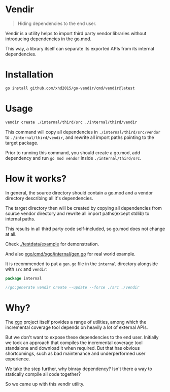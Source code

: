 # Vendir
> Hiding dependencies to the end user.

Vendir is a utility helps to import third party vendor libraries without introducing dependencies in the go.mod.

This way, a library itself can separate its exported APIs from its internal dependencies.

# Installation
```sh
go install github.com/xhd2015/go-vendir/cmd/vendir@latest
```

# Usage
```sh
vendir create ./internal/third/src ./internal/third/vendir
```
This command will copy all dependencies in `./internal/third/src/vendor` to `./internal/third/vendir`, and rewrite all import paths pointing to the target package.

Prior to running this command, you should create a go.mod, add dependency and run `go mod vendor` inside `./internal/third/src`.

# How it works?
In general, the source directory should contain a go.mod and a vendor directory describing all it's dependencies.

The target directory then will be created by copying all dependencies from source vendor directory and rewrite all import paths(except stdlib) to internal paths.

This results in all third party code self-included, so go.mod does not change at all.

Check [./testdata/example](./testdata/example) for demonstration.

And also [xgo/cmd/xgo/internal/gen.go](https://github.com/xhd2015/xgo/tree/master/cmd/xgo/internal/gen.go) for real world example.

It is recommended to put a `gen.go` file in the `internal` directory alongside with `src` and `vendir`:
```go
package internal

//go:generate vendir create --update --force ./src ./vendir
```

# Why?
The [xgo](https://github.com/xhd2015/xgo) project itself provides a range of utilities, among which the incremental coverage tool depends on heavily a lot of external APIs. 

But we don't want to expose these dependencies to the end user. Initially we took an approach that compiles the incremental coverage tool standalone and download it when required. But that has obvious shortcomings, such as bad maintenance and underperformed user experience.

We take the step further, why binray dependency? Isn't there a way to statically compile all code together?

So we came up with this vendir utility.